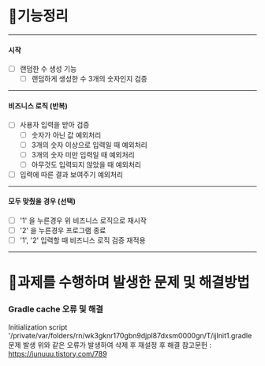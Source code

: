 # 🚀기능정리

---
#### 시작
-[ ] 랜덤한 수 생성 기능
    -[ ] 랜덤하게 생성한 수 3개의 숫자인지 검증
---
#### 비즈니스 로직 (반복)
-[ ] 사용자 입력을 받아 검증
  -[ ] 숫자가 아닌 값 예외처리
  -[ ] 3개의 숫자 이상으로 입력일 때 예외처리
  -[ ] 3개의 숫자 미만 입력일 때 예외처리
  -[ ] 아무것도 입력되지 않았을 때 예외처리
-[ ] 입력에 따른 결과 보여주기 예외처리
---
#### 모두 맞췄을 경우 (선택)
-[ ]  '1' 을 누른경우 위 비즈니스 로직으로 재시작
-[ ]  '2' 을 누른경우 프로그램 종료
-[ ] '1', '2' 입력할 때 비즈니스 로직 검증 재적용
---
# 🎯과제를 수행하며 발생한 문제 및 해결방법

### Gradle cache 오류 및 해결
Initialization script '/private/var/folders/rn/wk3gknr170gbn9djpl87dxsm0000gn/T/ijInit1.gradle 문제 발생
위와 같은 오류가 발생하여 삭제 후 재설정 후 해결
참고문헌 : https://junuuu.tistory.com/789



